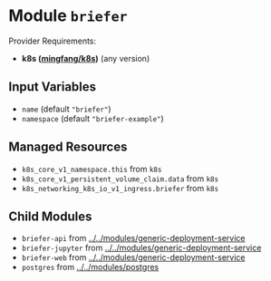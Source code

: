 
# Module `briefer`

Provider Requirements:
* **k8s ([mingfang/k8s](https://registry.terraform.io/providers/mingfang/k8s/latest))** (any version)

## Input Variables
* `name` (default `"briefer"`)
* `namespace` (default `"briefer-example"`)

## Managed Resources
* `k8s_core_v1_namespace.this` from `k8s`
* `k8s_core_v1_persistent_volume_claim.data` from `k8s`
* `k8s_networking_k8s_io_v1_ingress.briefer` from `k8s`

## Child Modules
* `briefer-api` from [../../modules/generic-deployment-service](../../modules/generic-deployment-service)
* `briefer-jupyter` from [../../modules/generic-deployment-service](../../modules/generic-deployment-service)
* `briefer-web` from [../../modules/generic-deployment-service](../../modules/generic-deployment-service)
* `postgres` from [../../modules/postgres](../../modules/postgres)

